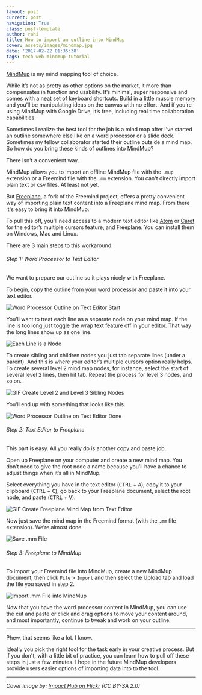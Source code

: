```yaml
---
layout: post
current: post
navigation: True
class: post-template
author: rahi
title: How to import an outline into MindMup
cover: assets/images/mindmap.jpg
date: '2017-02-22 01:35:38'
tags: tech web mindmup tutorial
---
```


[MindMup][2] is my mind mapping tool of choice.

While it’s not as pretty as other options on the market, it more than compensates in function and usability. It’s minimal, super responsive and comes with a neat set of keyboard shortcuts. Build in a little muscle memory and you’ll be manipulating ideas on the canvas with no effort. And if you’re using MindMup with Google Drive, it’s free, including real time collaboration capabilities.

Sometimes I realize the best tool for the job is a mind map after I've started an outline somewhere else like on a word processor or a slide deck. Sometimes my fellow collaborator started their outline outside a mind map. So how do you bring these kinds of outlines into MindMup?

There isn't a convenient way.

MindMup allows you to import an offline MindMup file with the `.mup` extension or a Freemind file with the `.mm` extension. You can't directly import plain text or csv files. At least not yet.

But [Freeplane][5], a fork of the Freemind project, offers a pretty convenient way of importing plain text content into a Freeplane mind map. From there it's easy to bring it into MindMup.

To pull this off, you’ll need access to a modern text editor like [Atom][3] or [Caret][4] for the editor’s multiple cursors feature, and Freeplane. You can install them on Windows, Mac and Linux.

There are 3 main steps to this workaround.

###### Step 1: Word Processor to Text Editor

We want to prepare our outline so it plays nicely with Freeplane.

To begin, copy the outline from your word processor and paste it into your text editor.

![Word Processor Outline on Text Editor Start][6]

You’ll want to treat each line as a separate node on your mind map. If the line is too long just toggle the wrap text feature off in your editor. That way the long lines show up as one line.

![Each Line is a Node][7]

To create sibling and children nodes you just tab separate lines (under a parent). And this is where your editor’s multiple cursors option really helps. To create several level 2 mind map nodes, for instance, select the start of several level 2 lines, then hit tab. Repeat the process for level 3 nodes, and so on.

![GIF Create Level 2 and Level 3 Sibling Nodes][8]

You’ll end up with something that looks like this.

![Word Processor Outline on Text Editor Done][9]

###### Step 2: Text Editor to Freeplane

This part is easy. All you really do is another copy and paste job.

Open up Freeplane on your computer and create a new mind map. You don’t need to give the root node a name because you’ll have a chance to adjust things when it’s all in MindMup.

Select everything you have in the text editor (<kbd>CTRL</kbd> + <kbd>A</kbd>), copy it to your clipboard (<kbd>CTRL</kbd> + <kbd>C</kbd>), go back to your Freeplane document, select the root node, and paste (<kbd>CTRL</kbd> + <kbd>V</kbd>).

![GIF Create Freeplane Mind Map from Text Editor][10]

Now just save the mind map in the Freemind format (with the `.mm` file extension). We’re almost done.

![Save .mm File][11]

###### Step 3: Freeplane to MindMup

To import your Freemind file into MindMup, create a new MindMup document, then click `File` > `Import` and then select the Upload tab and load the file you saved in step 2.

![Import .mm File into MindMup][12]

Now that you have the word processor content in MindMup, you can use the cut and paste or click and drag options to move your content around, and most importantly, continue to tweak and work on your outline.

---

Phew, that seems like a lot. I know.

Ideally you pick the right tool for the task early in your creative process. But if you don't, with a little bit of practice, you can learn how to pull off these steps in just a few minutes. I hope in the future MindMup developers provide users easier options of importing data into to the tool.

---

*Cover image by: [Impact Hub on Flickr](https://www.flickr.com/photos/thehub/4711501346/sizes/l/) (CC BY-SA 2.0)*


[2]: https://drive.mindmup.com/
[3]: https://atom.io/
[4]: https://chrome.google.com/webstore/detail/caret/fljalecfjciodhpcledpamjachpmelml?hl=en
[5]: https://www.freeplane.org/wiki/index.php/Main_Page
[6]: https://lh3.googleusercontent.com/URm98YRVouthxT7aoyFmKCzZDezO0Qvs32C4iEsedVdfcoJ8kn96oE8HmuDR2qf2IgZe8ghGG8toyvyP43T_YSg_clXy2IXpN3iMEMhzfY25wh5ujS0lyQwM0cAyUzuRsRappbRASpPDOA8jktXLEp3XsJjCG-MsIscFHyDemXW6G4oW2wVAMhlbPp_o_io20mlnHnUPs07rE9jnNu-pt6zzDkhDQQmlKsUpWZQ_5WmNyzDG8cfpVqhEUpE6txP4OC4pPXnh-DooVQbEEwgnVFQczkzIcWdSLeYzAI5dCZeMwlOBHus5__qHkI3lEomnG_LUSAbZCe_AFSDU_FMRL4HaXWzkNx83_Go1yFb-n7XLEm01DqLJ9Zdnc4fFNiY0PThPZ66KSSsuod7zYCBM-lpNg1NP7HIEwuniZ39hNn4vXmJloc9fTIO_JJj2QBLeOJl77tyZz2Z1vijZ_kM42d_f7I4McQAqa5BPkSVclLPNCl4HEARjPpc9qZ1XP-DJ-DsScwUNESwxosfH1ojMAxW-yOVWweTzc8difLJy3uzfsj0Oz7jPwlR2ioopbdDvZQ-F_p6Y8MEJdWjc2Rt_tQKMkF_c4RgE9wC_qPnKmzO4dGz22SD9mw=w1280-h690-no
[7]: https://lh3.googleusercontent.com/Tl0HvHQ2WRWwiqbFntoSwFSgG-qs7yMebWqBTM3mTyIdDdYBWpnazrP84dIXon2QUu9n5TujQShY3V9EUoKPMe-dkPu8qchm3mGHhFk0Fegcgob-ft7CKTj0eUsHycYVVsSMCIYwS2uBh-mZYd9N9HwZDZxX-PIbLu44k45c7j7Pc16ONa6pSV5YO7B1J93QrlaAegR7ccHQyxC0YFijO1WE0sZfEBs8BP8bm68cIF7COYfU0cPF86LBKZIthYD9aQvZsYKEDuUM6fd_bU31RNliaUUcSHCCRRf7eYYGT2EvqS8yIYUbeJ-81SeAKv74r-uG0NJHMA8BazPVrRK7JyEyZU-5DdWYT-_1zMDgyHraCP0iWLYTPb63vve_kniyWYqx-Hhzm7ykuMsELIUGerbv0PHtVgnJfGhGby1q2-rSEUKxgq-PCeLLlrpVwF7z_kmxdO1UPZkP27SoB5f0w74aKK6puWKX3BczY-Y7GARLnA7PjMPQfMHhiYW-CRhPPRmefcsDQ1CyVYSdyLn2IShG7MbND2rHBDbZwK6g-GznmG2-S9xhUhCrM5CGGt9DamKym8-Rw-ZHcu1sFLItgTma09wSV8YL4wngrbludhwB2n9DzlCZ_A=w1280-h690-no
[8]: https://lh3.googleusercontent.com/wvSCJo2VBk2GlSHv8kN3XRzMKkRF7fK155d7kt5iCW03auIi8h0JFBpg1pcZbKK09pq44m2FQ7QqasZmKIHgPInvOIsZnCIJ4xx75du3rsc7wYHPliRGtTYCuMJsl2-d-M1Kx15PSLt6zCnw6OHTJoM-HL1qZIj6Cqu98rhajYv2NqbgTY8wv2V0Ye82ukfpOMzzpTsW62rKKB2NmTflfanYqFfnMKb88OXYjLQZiKlRzEdEQVPO67b83kIM-4PSQU8rc0izfu6I7ZNVdgY8RkvvajO5BHVwQvwaFxZ3DpVA9yGly0N6bOLqU8eJmAHhk5k239WLsp32g7yQTwdbNmCtPJj3QLIf0eMgdQDMeOu16hTknZm2jx69dUKWukyqlzFafUxfOBDA9vlw4u2cESTAHJpKR_e9v3wRlg0JiMZ6b5JMiiRwcgx785tjp5SUTpPFEACoRhppMA1TWj4g-S8m6FInmixrfO-XQYdyNftVjO6KSFEJ514w_DtT_-3m6kizojYM6q0Us4n710OM3oSfam5XtM5qn0cdwpHabN0XO7dy2sK1UNMubYEqzBZokaHCJMAYVEo26YsbUQycBGIkrkBelVnEfWRlbqnBlsPhOC_bICJt2g=w1280-h690-no
[9]: https://lh3.googleusercontent.com/mSp1wIjk5mesbrsP8CuTTIa4y71rbMlmRWC1Bl3wYs1KzNzuhoPMY_bc7tsQFBZTWKzanpZNVuCsBl53Ac88-Onh5Te9gkgw6cJMWu1fx07mUH2d8NvsKYtFEFHaDYLL3mhdRdc3eWQiRH13LNWgysUkCCd0fhPtvQoUDHiAKg19MygDl51u_GiDgD7JMzOgn8vgsHiUThJeNviFHdk978pjXpMk9mRjE_opepiIRrdlEhrsCA8oiM3cvHEnMJsGuPlIK8hSd9Uj3CxGe9asq6yIbXPmz3XX4rGrih568U-IKPg_hUQmnC1yEI7g4XCUbeTWzJF6mPdQJeycG0SEsEEsgzOpFNcPIxHFhG1Bs5i2HQeZpFP_LN9hPBBVFgLj7nlgD9O7viQYkbmgusbRnGvySaHZn5xiLznZhNBz0odaWitL7_l__0HkKrzUcf_2TE38HbYgodfrHVPDgvNdcLisr-umckWtrgHjI2Oat19o2tbEesaFNzRjHdrMsuP9tE0hWngLlB6tj6JVnNWu1139VHkdZTibDza6irHn41AsSe-w9M5C7u-vtMXNeJQx9HVguTQTzg3cHDhkDnceM2LKH6kpF5o0cOScAzV2-53IzAgZIguGRA=w1273-h692-no
[10]: https://lh3.googleusercontent.com/u5WghAXGydS4hmNp8XTT2eU6OIg5pjuumVt4gOHd80eTkFAn5rRJInUX9s0NpMBPT9YuofhvoYpdJ_4v5k8-YPvqQEHKxiT4HySzY-W3vldHbNhQgdD9TV9BPM8M8T7M0DnNhnryoFRWdLqHFj05entfY0Z7FrvJfEGBiQC9ZWaHFiKsQla1RnCdkiJc44sce5PwwWl3NTIFr2-KWxudkCb42E3IXQB0-qolXcwkiVgJEWF1a8MK_CUsuWYJ2WngO3hwlYjau0aQPS4WNt453TK3ViH016_F8ZAAe6q6t8ReHvxkJbGOqUGePST8MUs_KYjNDFcfsO8PgXLbdrl3IJbRigzQ5ic7J_M2hUlIaIcfj2SnIzGU353FWAi83V2ZRyd1aYjfwXlCuVbjR-hRgul61u968l9nZwByawlJFNrGSUFEhNwdcpyU1_17RwDI4GGze87LSnbt8kwzP-obUfY4yKfIlLhNBjc1uDPBjH1oU-KgbSCvM1ar42mty4Dm60acDtNKMs11NNcDNHslLw59l5TwiCacZogl3uneB3Z1Kd1-tNmLDsDIWexUcwIvhScUVS0_U6FVH1I2198hEQy5kSEpGOxAbvlwKVMrIrwaqzOHErESUQ=w1274-h690-no
[11]: https://lh3.googleusercontent.com/8Vl8o6NtTDFlwY04EmGvlKVgUdy51grGtH54x5A8YtBEoafuwAV6J-myluRH_UDXhZNOFNwxhDbFtDJEXfVC9ZoOFeEcL3lPa-7l0cNuUd4O6I0qqyCyyYceM6IuUOX1p1DBWw9dgVSb_Zx_fq2D7-zWjQTsShsyUEl_NsRr8ppGTRVOQ4vsKul845lhyekfj05PhMa5AjAgnNlU1UHnZSjHp2UoPbYr80ziJtOU5v3QGh-rsgAY4A1w_cURUrAvTReMc4OoaPIksziK0IgCThITz8tDXKeKq-75LYvbq0cQ-ThP0VXkWlTyuCIN4vOr3M8XIpJj6Nu8DEms2MpBLuBr79d1cZ8p21ZeZWXoQjQ_9ErjTfLuEAhvgil9r_XW6R4K4-8VCeplLrmVsgeIASYCTnWjUrcjO18-UoP7uzT0eXJmt94MCuXzVzbrVmHwHIN7M_CoBWHB4zv2pPZFgwTBjOb9ZouHvvq0GOrdHfwbBJsZaPl0zxvt-kJHI32eMN5_CmcUj2zbXoq9yYzAwbyzmjnxIpfTxIa7oHcqO2Uc0CzNO3CjlGW7grvAPgcjgl2MWOJzVp4Cep2fnFnsGPhXDZRRfcp6n80qo_2ZnccV8A5Bu3LdQQ=w1274-h690-no
[12]: https://lh3.googleusercontent.com/j6gSo0j8empqd5Kizq1nmavgdVi8Z69FpDWnFYIlRqGxeIBEssEd22-_D0-b61nuY_5I09KZvFPjZsgJsefENwXjGYs9tTTeHgGlO_X6aqrfkeKeNulho7JCeLwza9k4wxCGykjjI5M_2QmenP9mxh921SF5vQa3SI0r6z-MBhrvE5yGObjib4cBxd-F0DGC8YBq5yvg4LHvQ50wUWR91FxeJPpJeuRO85y9PsnagWUWw-Z1Kr2i93TQbpXQXF0JJYNaObb6_Bn-Do1caD5cFzalTLZCaazSLGeJLwLtuBxgVz-G3oH4GSHI7L13M9p4JyEGmTRK1QCqxY9_phlcn-2RdQKy0z9CPAHi9BcCxxOdgz9d-qUCDIfRrjxH71inUVKsxWylOk2UOnYvtX18c09Oo0sVXH_C6za4tcUMwn_dGqeR2cjtU29qatQKjwWoDeKZ8jOoUdb8Pc45l2nrDwu0zNZQcNjMJt62w2UgHgPUsekuufWzNMdhDigPsuVRcljL73dmbsRXGpGHZZZ1Gj59rU6BXiMA2oFbWYr-XNuDtSbUp7tWz6ukXygdjMJdsHSf7EKZbINr13UojKYUBUAIuzzjH1EhmpQtkvD6OVBGqOKa-dcmpA=w1274-h690-no
